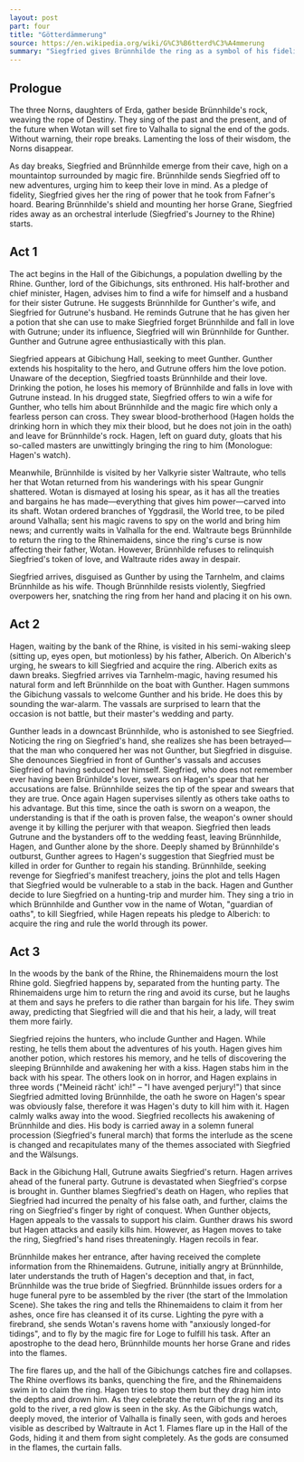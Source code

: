 ```yaml
---
layout: post
part: four
title: "Götterdämmerung"
source: https://en.wikipedia.org/wiki/G%C3%B6tterd%C3%A4mmerung
summary: "Siegfried gives Brünnhilde the ring as a symbol of his fidelity, and she sends him off to go adventuring. Gunther, lord of the Gibichungs, slips him a potion causing him to lose all memory of Brünnhilde. At Gunther's behest, Siegfried disguises himself as Gunther and \"wins\" Brünnhilde as Gunther's wife, stealing the ring back from Brünnhilde in the process. At the wedding, Brünnhilde sees Siegfried undisguised and tells the guests of their history. Siegfried, having no memory of the events, swears an oath that Brünnhilde is lying. Siegfried then drinks a potion that restores his memory, and upon recounting the story is killed by Hagen for breaking his oath. Brünnhilde orders a funeral pyre built for Siegfried and throws herself on it. The blaze engulfs the hall, catching Valhalla on fire and consuming the gods. The Rhine floods, quenching the flames, and the Rhinemaidens retrieve the ring and break the curse."
---
```


## Prologue

The three Norns, daughters of Erda, gather beside Brünnhilde's rock, weaving the rope of Destiny. They sing of the past and the present, and of the future when Wotan will set fire to Valhalla to signal the end of the gods. Without warning, their rope breaks. Lamenting the loss of their wisdom, the Norns disappear.

As day breaks, Siegfried and Brünnhilde emerge from their cave, high on a mountaintop surrounded by magic fire. Brünnhilde sends Siegfried off to new adventures, urging him to keep their love in mind. As a pledge of fidelity, Siegfried gives her the ring of power that he took from Fafner's hoard. Bearing Brünnhilde's shield and mounting her horse Grane, Siegfried rides away as an orchestral interlude (Siegfried's Journey to the Rhine) starts.

## Act 1

The act begins in the Hall of the Gibichungs, a population dwelling by the Rhine. Gunther, lord of the Gibichungs, sits enthroned. His half-brother and chief minister, Hagen, advises him to find a wife for himself and a husband for their sister Gutrune. He suggests Brünnhilde for Gunther's wife, and Siegfried for Gutrune's husband. He reminds Gutrune that he has given her a potion that she can use to make Siegfried forget Brünnhilde and fall in love with Gutrune; under its influence, Siegfried will win Brünnhilde for Gunther. Gunther and Gutrune agree enthusiastically with this plan.

Siegfried appears at Gibichung Hall, seeking to meet Gunther. Gunther extends his hospitality to the hero, and Gutrune offers him the love potion. Unaware of the deception, Siegfried toasts Brünnhilde and their love. Drinking the potion, he loses his memory of Brünnhilde and falls in love with Gutrune instead. In his drugged state, Siegfried offers to win a wife for Gunther, who tells him about Brünnhilde and the magic fire which only a fearless person can cross. They swear blood-brotherhood (Hagen holds the drinking horn in which they mix their blood, but he does not join in the oath) and leave for Brünnhilde's rock. Hagen, left on guard duty, gloats that his so-called masters are unwittingly bringing the ring to him (Monologue: Hagen's watch).

Meanwhile, Brünnhilde is visited by her Valkyrie sister Waltraute, who tells her that Wotan returned from his wanderings with his spear Gungnir shattered. Wotan is dismayed at losing his spear, as it has all the treaties and bargains he has made—everything that gives him power—carved into its shaft. Wotan ordered branches of Yggdrasil, the World tree, to be piled around Valhalla; sent his magic ravens to spy on the world and bring him news; and currently waits in Valhalla for the end. Waltraute begs Brünnhilde to return the ring to the Rhinemaidens, since the ring's curse is now affecting their father, Wotan. However, Brünnhilde refuses to relinquish Siegfried's token of love, and Waltraute rides away in despair.

Siegfried arrives, disguised as Gunther by using the Tarnhelm, and claims Brünnhilde as his wife. Though Brünnhilde resists violently, Siegfried overpowers her, snatching the ring from her hand and placing it on his own.

## Act 2

Hagen, waiting by the bank of the Rhine, is visited in his semi-waking sleep (sitting up, eyes open, but motionless) by his father, Alberich. On Alberich's urging, he swears to kill Siegfried and acquire the ring. Alberich exits as dawn breaks. Siegfried arrives via Tarnhelm-magic, having resumed his natural form and left Brünnhilde on the boat with Gunther. Hagen summons the Gibichung vassals to welcome Gunther and his bride. He does this by sounding the war-alarm. The vassals are surprised to learn that the occasion is not battle, but their master's wedding and party.

Gunther leads in a downcast Brünnhilde, who is astonished to see Siegfried. Noticing the ring on Siegfried's hand, she realizes she has been betrayed—that the man who conquered her was not Gunther, but Siegfried in disguise. She denounces Siegfried in front of Gunther's vassals and accuses Siegfried of having seduced her himself. Siegfried, who does not remember ever having been Brünhilde's lover, swears on Hagen's spear that her accusations are false. Brünnhilde seizes the tip of the spear and swears that they are true. Once again Hagen supervises silently as others take oaths to his advantage. But this time, since the oath is sworn on a weapon, the understanding is that if the oath is proven false, the weapon's owner should avenge it by killing the perjurer with that weapon. Siegfried then leads Gutrune and the bystanders off to the wedding feast, leaving Brünnhilde, Hagen, and Gunther alone by the shore. Deeply shamed by Brünnhilde's outburst, Gunther agrees to Hagen's suggestion that Siegfried must be killed in order for Gunther to regain his standing. Brünnhilde, seeking revenge for Siegfried's manifest treachery, joins the plot and tells Hagen that Siegfried would be vulnerable to a stab in the back. Hagen and Gunther decide to lure Siegfried on a hunting-trip and murder him. They sing a trio in which Brünnhilde and Gunther vow in the name of Wotan, "guardian of oaths", to kill Siegfried, while Hagen repeats his pledge to Alberich: to acquire the ring and rule the world through its power.

## Act 3

In the woods by the bank of the Rhine, the Rhinemaidens mourn the lost Rhine gold. Siegfried happens by, separated from the hunting party. The Rhinemaidens urge him to return the ring and avoid its curse, but he laughs at them and says he prefers to die rather than bargain for his life. They swim away, predicting that Siegfried will die and that his heir, a lady, will treat them more fairly.

Siegfried rejoins the hunters, who include Gunther and Hagen. While resting, he tells them about the adventures of his youth. Hagen gives him another potion, which restores his memory, and he tells of discovering the sleeping Brünnhilde and awakening her with a kiss. Hagen stabs him in the back with his spear. The others look on in horror, and Hagen explains in three words ("Meineid rächt' ich!" – "I have avenged perjury!") that since Siegfried admitted loving Brünnhilde, the oath he swore on Hagen's spear was obviously false, therefore it was Hagen's duty to kill him with it. Hagen calmly walks away into the wood. Siegfried recollects his awakening of Brünnhilde and dies. His body is carried away in a solemn funeral procession (Siegfried's funeral march) that forms the interlude as the scene is changed and recapitulates many of the themes associated with Siegfried and the Wälsungs.

Back in the Gibichung Hall, Gutrune awaits Siegfried's return. Hagen arrives ahead of the funeral party. Gutrune is devastated when Siegfried's corpse is brought in. Gunther blames Siegfried's death on Hagen, who replies that Siegfried had incurred the penalty of his false oath, and further, claims the ring on Siegfried's finger by right of conquest. When Gunther objects, Hagen appeals to the vassals to support his claim. Gunther draws his sword but Hagen attacks and easily kills him. However, as Hagen moves to take the ring, Siegfried's hand rises threateningly. Hagen recoils in fear.

Brünnhilde makes her entrance, after having received the complete information from the Rhinemaidens. Gutrune, initially angry at Brünnhilde, later understands the truth of Hagen's deception and that, in fact, Brünnhilde was the true bride of Siegfried. Brünnhilde issues orders for a huge funeral pyre to be assembled by the river (the start of the Immolation Scene). She takes the ring and tells the Rhinemaidens to claim it from her ashes, once fire has cleansed it of its curse. Lighting the pyre with a firebrand, she sends Wotan's ravens home with "anxiously longed-for tidings", and to fly by the magic fire for Loge to fulfill his task. After an apostrophe to the dead hero, Brünnhilde mounts her horse Grane and rides into the flames.

The fire flares up, and the hall of the Gibichungs catches fire and collapses. The Rhine overflows its banks, quenching the fire, and the Rhinemaidens swim in to claim the ring. Hagen tries to stop them but they drag him into the depths and drown him. As they celebrate the return of the ring and its gold to the river, a red glow is seen in the sky. As the Gibichungs watch, deeply moved, the interior of Valhalla is finally seen, with gods and heroes visible as described by Waltraute in Act 1. Flames flare up in the Hall of the Gods, hiding it and them from sight completely. As the gods are consumed in the flames, the curtain falls.